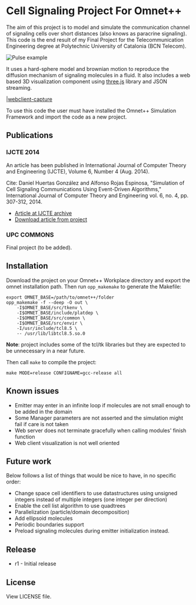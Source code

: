 # Cell Signaling Project For Omnet++

The aim of this project is to model and simulate the communication channel of signaling cells over short distances (also knows as paracrine signaling). This code is the end result of my Final Project for the Telecommunication Engineering degree at Polytechnic University of Catalonia (BCN Telecom).

![Pulse example](https://dl.dropboxusercontent.com/u/1690746/images/cell-signaling-pulse-example.png "Pulse example")

It uses a hard-sphere model and brownian motion to reproduce the diffusion mechanism of signaling molecules in a fluid. It also includes a web based 3D visualization component using [three.js](http://threejs.org) library and JSON streaming.

|[webclient-capture](https://dl.dropboxusercontent.com/u/1690746/images/webclient-capture.png "Webclient capture")

To use this code the user must have installed the Omnet++ Simulation Framework and import the code as a new project.

## Publications

### IJCTE 2014

An article has been published in International Journal of Computer Theory and Engineering (IJCTE), Volume 6, Number 4 (Aug. 2014).

Cite: Daniel Huertas González and Alfonso Rojas Espinosa, "Simulation of Cell Signaling Communications Using Event-Driven Algorithms," International Journal of Computer Theory and Engineering vol. 6, no. 4, pp. 307-312, 2014.

* [Article at IJCTE archive](http://www.ijcte.org/index.php?m=content&c=index&a=show&catid=57&id=1051)
* [Download article from project](https://github.com/dhuertas/cell-signaling/blob/master/doc/880-F033.pdf?raw=true)


### UPC COMMONS

Final project (to be added).

## Installation

Download the project on your Omnet++ Workplace directory and export the omnet installation path. Then run `opp_makemake` to generate the Makefile:

```
export OMNET_BASE=/path/to/omnet++/folder
opp_makemake -f --deep -O out \
	-I$OMNET_BASE/src/tkenv \
    -I$OMNET_BASE/include/platdep \
    -I$OMNET_BASE/src/common \
    -I$OMNET_BASE/src/envir \
    -I/usr/include/tcl8.5 \
    -- /usr/lib/libtcl8.5.so.0
```
**Note**: project includes some of the tcl/tk libraries but they are expected to be unnecessary in a near future.

Then call `make` to compile the project:

```
make MODE=release CONFIGNAME=gcc-release all
```

## Known issues

* Emitter may enter in an infinite loop if molecules are not small enough to be added in the domain
* Some Manager parameters are not asserted and the simulation might fail if care is not taken
* Web server does not terminate gracefully when calling modules' finish function
* Web client visualization is not well oriented

## Future work

Below follows a list of things that would be nice to have, in no specific order:

* Change space cell identifiers to use datastructures using unsigned integers instead of multiple integers (one integer per direction)
* Enable the cell list algorithm to use quadtrees
* Parallelization (particle/domain decomposition)
* Add ellipsoid molecules
* Periodic boundaries support
* Preload signaling molecules during emitter initialization instead.

## Release

* r1 - Initial release

## License

View LICENSE file.

